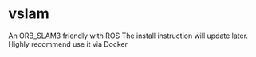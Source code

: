 # vslam
An ORB_SLAM3 friendly with ROS
The install instruction will update later. Highly recommend use it via Docker
